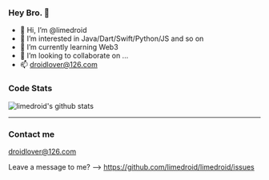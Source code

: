 ### Hey Bro. 👋

- 👋 Hi, I’m @limedroid
- 👀 I’m interested in Java/Dart/Swift/Python/JS and so on
- 🌱 I’m currently learning Web3
- 💞️ I’m looking to collaborate on ...
- 📫 droidlover@126.com

### Code Stats

![limedroid's github stats](https://github-readme-stats.vercel.app/api?username=limedroid&show_icons=true&theme=dracula)

----

### Contact me

droidlover@126.com

Leave a message to me? --> https://github.com/limedroid/limedroid/issues
